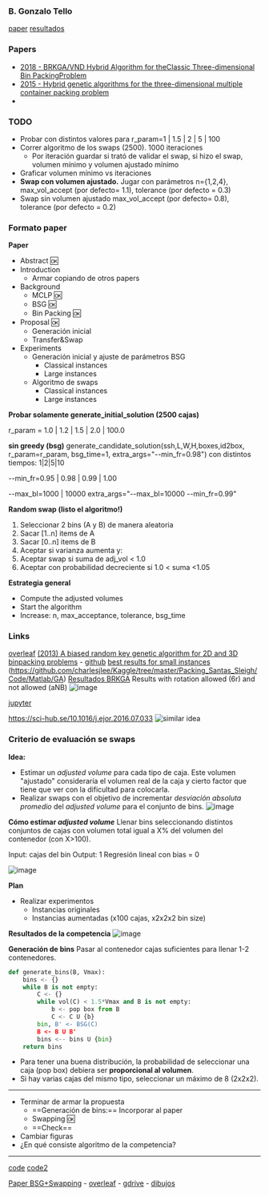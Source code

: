 ###  B. Gonzalo Tello

[paper](http://scm.snu.ac.kr/publication/paper/81.pdf)
[resultados](https://docs.google.com/spreadsheets/d/1k2gZSq8wCGzTfX_YCRvm3CPwF5RNuE7jh4pmN5sxzSM/edit)

### Papers

- [2018 - BRKGA/VND Hybrid Algorithm for theClassic Three-dimensional Bin PackingProblem](https://drive.google.com/file/d/1ji8jt47wS20FGPwvhFdD3dqP9bqyQWPk/view)
- [2015 - Hybrid genetic algorithms for the three-dimensional multiple container packing problem](http://scm.snu.ac.kr/publication/paper/81.pdf)
- 



### TODO

- Probar con distintos  valores para r_param=1 | 1.5 | 2 | 5 | 100
- Correr algoritmo de los swaps (2500). 1000 iteraciones
    - Por iteración guardar si trató de validar el swap, si hizo el swap, volumen mínimo y volumen ajustado mínimo
- Graficar volumen mínimo vs iteraciones
- **Swap con volumen ajustado.** Jugar con parámetros n={1,2,4}, max_vol_accept (por defecto= 1.1), tolerance (por defecto = 0.3)
- Swap sin volumen ajustado max_vol_accept (por defecto= 0.8), tolerance (por defecto = 0.2)


### Formato paper

 **Paper**

- Abstract :ok:
- Introduction
	- Armar copiando de otros papers
- Background
	- MCLP :ok:
	- BSG :ok:
	- Bin Packing :ok:
- Proposal :ok:
	- Generación inicial
	- Transfer&Swap
- Experiments
	- Generación inicial y ajuste de parámetros BSG
		- Classical instances
		- Large instances
	- Algoritmo de swaps
		- Classical instances
		- Large instances



**Probar solamente generate_initial_solution (2500 cajas)**

r_param = 1.0 | 1.2 | 1.5 | 2.0 | 100.0

**sin greedy (bsg)**
generate_candidate_solution(ssh,L,W,H,boxes,id2box, r_param=r_param, bsg_time=1, extra_args="--min_fr=0.98")
con distintos tiempos: 1|2|5|10

--min_fr=0.95 | 0.98 | 0.99 | 1.00

--max_bl=1000 | 10000
extra_args="--max_bl=10000 --min_fr=0.99"

**Random swap (listo el algoritmo!)**
1. Seleccionar 2 bins (A y B) de manera aleatoria
2. Sacar [1..n] items de A
3. Sacar [0..n] items de B
4. Aceptar si varianza aumenta y:
  5. Aceptar swap si suma de adj_vol < 1.0
  6. Aceptar con probabilidad decreciente si 1.0 < suma <1.05

**Estrategia general**
- Compute the adjusted volumes
- Start the algorithm
- Increase: n, max_acceptance, tolerance, bsg_time

### Links
[overleaf](https://www.overleaf.com/project/6041a75784090c42d9685499)
 [(2013) A biased random key genetic algorithm for 2D and 3D binpacking problems](https://www.sciencedirect.com/science/article/pii/S0925527313001837) - [github](https://github.com/gtello79/MCLP_BinPackingProblem.git) 
[best results for small instances](https://www.researchgate.net/profile/Anjali-Awasthi-4/publication/314657085_A_column_generation-based_heuristic_for_the_three-dimensional_bin_packing_problem_with_rotation/links/5f4bbef4458515a88b8e1796/A-column-generation-based-heuristic-for-the-three-dimensional-bin-packing-problem-with-rotation.pdf)
(https://github.com/charlesjlee/Kaggle/tree/master/Packing_Santas_Sleigh/Code/Matlab/GA)
[Resultados BRKGA](https://docs.google.com/spreadsheets/d/129OeCag-I1odJJrFbRBDa3V9y_8QgQWDGIsxHtEAVgY/edit#gid=0)
Results with rotation allowed (6r) and not allowed (aNB)
![image](https://i.imgur.com/1xYs4Ls.png)
 
[jupyter](http://localhost:8888/lab/tree/Documents/research_on_github/%2Blocal_projects/mclp-gonzalo/base/execute_bsg-profe.ipynb)

https://sci-hub.se/10.1016/j.ejor.2016.07.033
![similar idea](https://i.imgur.com/4Lh64R3.png)


### Criterio de evaluación se swaps

**Idea:** 

- Estimar un *adjusted volume* para cada tipo de caja. Este volumen "ajustado" consideraría el volumen real de la caja y cierto factor que tiene que ver con la dificultad para colocarla.
- Realizar swaps con el objetivo de incrementar *desviación absoluta promedio* del *adjusted volume* para el conjunto de bins.
![image](https://i.imgur.com/3isuYgo.png)

**Cómo estimar *adjusted volume***
Llenar bins seleccionando distintos conjuntos de cajas con volumen total igual a X% del volumen del contenedor (con X>100). 

Input: cajas del bin
Output: 1
Regresión lineal con bias = 0

![image](https://i.imgur.com/HnGijQB.png)







**Plan**

- Realizar experimentos
	- Instancias originales
	- Instancias aumentadas (x100 cajas, x2x2x2 bin size)

**Resultados de la competencia**
![image](https://i.imgur.com/pcr6qSW.png)

**Generación de bins**
Pasar al contenedor cajas suficientes para llenar 1-2 contenedores.

````python
def generate_bins(B, Vmax):
	bins <- {}
	while B is not empty:
		C <- {}
		while vol(C) < 1.5*Vmax and B is not empty:
			b <- pop box from B
			C <- C U {b}
		bin, B' <- BSG(C)
		B <- B U B'
		bins <-- bins U {bin}
	return bins
````

- Para tener una buena distribución, la probabilidad de seleccionar una caja (pop box) debiera ser **proporcional al volumen**.
- Si hay varias cajas del mismo tipo, seleccionar un máximo de 8 (2x2x2).

----

- Terminar de armar la propuesta
	- ==Generación de bins:== Incorporar al paper
	- Swapping :ok:
	- ==Check==
- Cambiar figuras
- ¿En qué consiste algoritmo de la competencia?




---

[code](https://github.com/skjolber/3d-bin-container-packing)
[code2](https://github.com/Janet-19/3d-bin-packing-problem)

 [Paper BSG+Swapping](https://docs.google.com/file/d/1E_HygrzJMH3dG-WdwKXeX6GIxD5jt3mw/edit) - [overleaf](https://www.overleaf.com/project/6041a75784090c42d9685499) - [gdrive](https://docs.google.com/document/d/1RUuVHQWjizS74PkeBlamFq8MKApKk0CRcNDpMESahjU/edit) - [dibujos](https://docs.google.com/presentation/d/1aCljdmWoufgoqwiAFanbBSE-pys-2VLXnzDEegMWQB0/edit#slide=id.gb694a9189a_0_32)


<!--stackedit_data:
eyJoaXN0b3J5IjpbLTQ4OTgxNzE4NSwtMjAxMjExOTAxNiwtMj
c5NzA5MDMyXX0=
-->